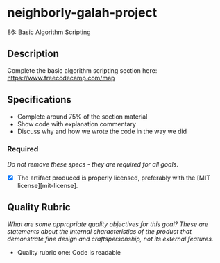 # neighborly-galah-project
86: Basic Algorithm Scripting

## Description

Complete the basic algorithm scripting section here:
https://www.freecodecamp.com/map
## Specifications
- Complete around 75% of the section material
- Show code with explanation commentary
- Discuss why and how we wrote the code in the way we did

### Required

_Do not remove these specs - they are required for all goals_.
- [x] The artifact produced is properly licensed, preferably with the [MIT license][mit-license].
## Quality Rubric

_What are some appropriate quality objectives for this goal? These are statements about the internal characteristics of the product that demonstrate fine design and craftspersonship, not its external features._
- Quality rubric one: Code is readable
